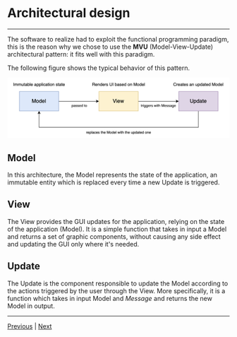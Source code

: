 # Architectural design

---

The software to realize had to exploit the functional programming paradigm, this is the reason why
we chose to use the **MVU** (Model-View-Update) architectural pattern: it fits well with this paradigm.

The following figure shows the typical behavior of this pattern.

<img src="img/mvu.png" alt="Diagram Model-View-Update">

## Model

In this architecture, the Model represents the state of the application, an immutable entity which
is replaced every time a new Update is triggered.

## View

The View provides the GUI updates for the application, relying on the state of the application (Model).
It is a simple function that takes in input a Model and returns a set of graphic components, without causing any side
effect and updating the GUI only where it's needed.

## Update

The Update is the component responsible to update the Model according to the actions triggered by the user through the
View.
More specifically, it is a function which takes in input Model and _Message_ and returns the new Model in output.

---

[Previous](2-requirements.md) | [Next](4-detailed-design.md)
